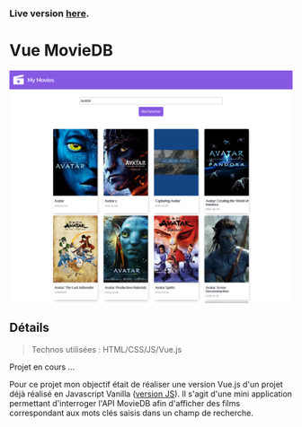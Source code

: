 ### Live version [here](https://vue-moviedb.vercel.app/#/).

# Vue MovieDB

![Design preview for this project ](./src/assets/preview.png)

## Détails

> Technos utilisées : HTML/CSS/JS/Vue.js

Projet en cours ...

Pour ce projet mon objectif était de réaliser une version Vue.js d'un projet déjà réalisé en Javascript Vanilla ([version JS](https://github.com/VirginieBouvarel/projets_perso/tree/main/movieDB_sandbox)). Il s'agit d'une mini application permettant d'interroger l'API MovieDB afin d'afficher des films correspondant aux mots clés saisis dans un champ de recherche.
